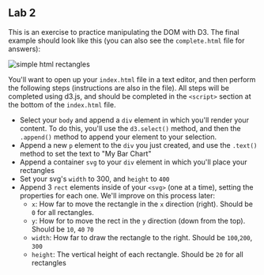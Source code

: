 ## Lab 2
This is an exercise to practice manipulating the DOM with D3. The final example should look like this (you can also see the `complete.html` file for answers):

![simple html rectangles](imgs/complete.png)

You'll want to open up your `index.html` file in a text editor, and then perform the following steps (instructions are also in the file). All steps will be completed using d3.js, and should be completed in the `<script>` section at the bottom of the `index.html` file.

- Select your `body` and append a `div` element in which you'll render your content. To do this, you'll use the `d3.select()` method, and then the `.append()` method to append your element to your selection.
- Append a new `p` element to the `div` you just created, and use the `.text()` method to set the text to "My Bar Chart"
- Append a container `svg` to your `div` element in which you'll place your rectangles 
- Set your svg's `width` to 300, and `height` to `400` 
- Append 3 `rect` elements inside of your `<svg>` (one at a time), setting the properties for each one. We'll improve on this process later: 
    - `x`: How far to move the rectangle in the `x` direction (right). Should be `0` for all rectangles. 
    - `y`: How for to move the rect in the `y` direction (down from the top). Should be `10`, `40` `70` 
    - `width`: How far to draw the rectangle to the right. Should be `100`,`200`, `300` 
    - `height`: The vertical height of each rectangle. Should be `20` for all rectangles 
